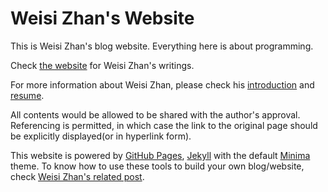 # Weisi Zhan's Website

This is Weisi Zhan's blog website. Everything here is about programming. 

Check [the website](https://wszhan.github.io/) for Weisi Zhan's writings.

For more information about Weisi Zhan, please check his [introduction](https://wszhan.github.io/about/) and [resume](https://wszhan.github.io/resume/).

All contents would be allowed to be shared with the author's approval. Referencing is permitted, in which case the link to the original page should be explicitly displayed(or in hyperlink form).

This website is powered by [GitHub Pages](https://pages.github.com/), [Jekyll](https://jekyllrb.com/) with the default [Minima](https://jekyll.github.io/minima/) theme. To know how to use these tools to build your own blog/website, check [Weisi Zhan's related post](https://wszhan.github.io/2018/04/07/personal-site-with-jekyll-on-github-pages.html).